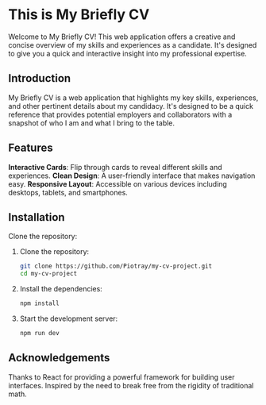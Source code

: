 # This is My Briefly CV
Welcome to My Briefly CV! This web application offers a creative and concise overview of my skills and experiences as a candidate. It's designed to give you a quick and interactive insight into my professional expertise.

## Introduction
My Briefly CV is a web application that highlights my key skills, experiences, and other pertinent details about my candidacy. It's designed to be a quick reference that provides potential employers and collaborators with a snapshot of who I am and what I bring to the table.

## Features
**Interactive Cards**: Flip through cards to reveal different skills and experiences.
**Clean Design**: A user-friendly interface that makes navigation easy.
**Responsive Layout**: Accessible on various devices including desktops, tablets, and smartphones.

## Installation
Clone the repository:

1. Clone the repository:
    ```sh
    git clone https://github.com/Piotray/my-cv-project.git
    cd my-cv-project
    ```

2. Install the dependencies:
    ```sh
    npm install
    ```

3. Start the development server:
    ```sh
    npm run dev
    ```

## Acknowledgements
Thanks to React for providing a powerful framework for building user interfaces. Inspired by the need to break free from the rigidity of traditional math.
